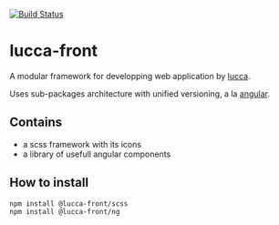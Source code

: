 [![Build Status](https://travis-ci.org/LuccaSA/lucca-front.svg?branch=master)](https://travis-ci.org/LuccaSA/lucca-ui)
# lucca-front

A modular framework for developping web application by [lucca](http://www.lucca.fr).

Uses sub-packages architecture with unified versioning, a la [angular](https://github.com/angular/angular).

## Contains

 - a scss framework with its icons
 - a library of usefull angular components

## How to install

```
npm install @lucca-front/scss
npm install @lucca-front/ng
```
